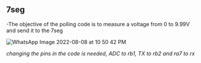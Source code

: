 ## 7seg

-The objective of the polling code is to measure a voltage from 0 to 9.99V and send it to the 7seg

![WhatsApp Image 2022-08-08 at 10 50 42 PM](https://user-images.githubusercontent.com/81925037/183939048-4f462c01-6a09-4033-9fe9-60ac04f10bc1.jpeg)

*changing the pins in the code is needed, ADC to rb1, TX to rb2 and ra7 to rx*

